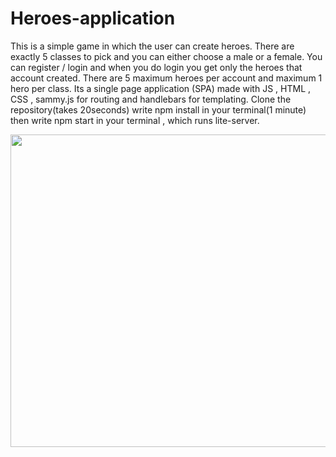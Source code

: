 # Heroes-application
This is a simple game in which the user can create heroes. There are exactly 5 classes to pick and you can either choose a male or a female.
You can register / login and when you do login you get only the heroes that account created. There are 5 maximum heroes per account and
maximum 1 hero per class.
Its a single page application (SPA) made with JS , HTML , CSS , sammy.js for routing and handlebars for templating.
Clone the repository(takes 20seconds) write npm install in your terminal(1 minute) then write npm start in your terminal , which runs lite-server.



<img src="https://media.giphy.com/media/FqWdlvGqjLqMU8UGCn/giphy.gif" width="800" height="500" />


